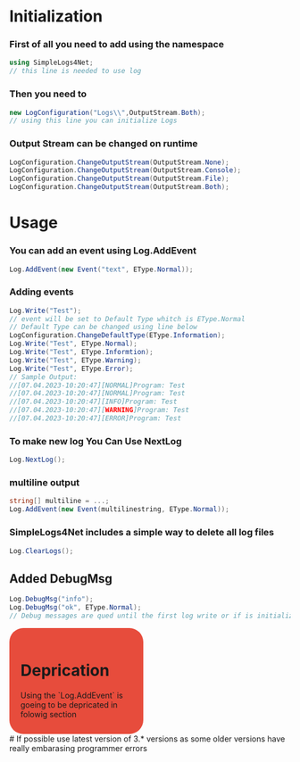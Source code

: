 # Initialization
### First of all you need to add using the namespace
```c#
using SimpleLogs4Net;
// this line is needed to use log
```
### Then you need to 
```c#
new LogConfiguration("Logs\\",OutputStream.Both);
// using this line you can initialize Logs
```
### Output Stream can be changed on runtime
```c#
LogConfiguration.ChangeOutputStream(OutputStream.None);
LogConfiguration.ChangeOutputStream(OutputStream.Console);
LogConfiguration.ChangeOutputStream(OutputStream.File);
LogConfiguration.ChangeOutputStream(OutputStream.Both);
```
# Usage
### You can add an event using Log.AddEvent
```c#
Log.AddEvent(new Event("text", EType.Normal));
```
### Adding events
```c#
Log.Write("Test");
// event will be set to Default Type whitch is EType.Normal
// Default Type can be changed using line below
LogConfiguration.ChangeDefaultType(EType.Information);
Log.Write("Test", EType.Normal);
Log.Write("Test", EType.Informtion);
Log.Write("Test", EType.Warning);
Log.Write("Test", EType.Error);
// Sample Output:
//[07.04.2023-10:20:47][NORMAL]Program: Test
//[07.04.2023-10:20:47][NORMAL]Program: Test
//[07.04.2023-10:20:47][INFO]Program: Test
//[07.04.2023-10:20:47][WARNING]Program: Test
//[07.04.2023-10:20:47][ERROR]Program: Test
```
### To make new log You Can Use NextLog
```c#
Log.NextLog();
```
### multiline output
```c#
string[] multiline = ...;
Log.AddEvent(new Event(multilinestring, EType.Normal));
```
### SimpleLogs4Net includes a simple way to delete all log files
```c#
Log.ClearLogs();
```
## Added DebugMsg
```c#
Log.DebugMsg("info");
Log.DebugMsg("ok", EType.Normal);
// Debug messages are qued until the first log write or if is initialized will be written imietly 
```
<div style="border-radius: 25px;
  background: #e74c3c;
  padding: 20px;
  width: 200px;
  height: 150px; ">
<h1>Deprication</h1>
Using the `Log.AddEvent` is goeing to be depricated in folowig section
</div>
# If possible use latest version of 3.* versions as some older versions have really embarasing programmer errors
